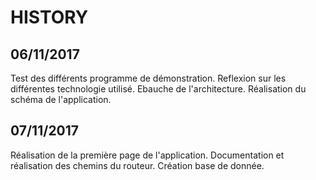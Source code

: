 # HISTORY
## 06/11/2017

Test des différents programme de démonstration.
Reflexion sur les différentes technologie utilisé.
Ebauche de l'architecture.
Réalisation du schéma de l'application.

## 07/11/2017

Réalisation de la première page de l'application.
Documentation et réalisation des chemins du routeur.
Création base de donnée.
